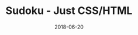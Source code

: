 ---
title: 'Sudoku - Just CSS/HTML'
description: 'Complete a sudoku puzzle without Javascript or server-side interaction.'
gametype: 'medium'
gameid: 40
date: 2018-06-20
tags: []
draft: false
type: 'games'
num19: [{'idx':1,'arr1':[1,2,3,4,5,6,7,8,9],'arr2':[1,2,3,4,5,6,7,8,9]},{'idx':2,'arr1':[1,2,3,4,5,6,7,8,9],'arr2':[1,2,3,4,5,6,7,8,9]},{'idx':3,'arr1':[1,2,3,4,5,6,7,8,9],'arr2':[1,2,3,4,5,6,7,8,9]},{'idx':4,'arr1':[1,2,3,4,5,6,7,8,9],'arr2':[1,2,3,4,5,6,7,8,9]},{'idx':5,'arr1':[1,2,3,4,5,6,7,8,9],'arr2':[1,2,3,4,5,6,7,8,9]},{'idx':6,'arr1':[1,2,3,4,5,6,7,8,9],'arr2':[1,2,3,4,5,6,7,8,9]},{'idx':7,'arr1':[1,2,3,4,5,6,7,8,9],'arr2':[1,2,3,4,5,6,7,8,9]},{'idx':8,'arr1':[1,2,3,4,5,6,7,8,9],'arr2':[1,2,3,4,5,6,7,8,9]},{'idx':9,'arr1':[1,2,3,4,5,6,7,8,9],'arr2':[1,2,3,4,5,6,7,8,9]}]
puzzle: [[0, 0, 7, 9, 5, 3, 1, 0, 0], [9, 0, 6, 0, 0, 0, 0, 0, 0], [0, 8, 0, 0, 4, 0, 0, 0, 0], [0, 3, 0, 4, 1, 0, 0, 7, 0], [0, 0, 0, 0, 0, 2, 0, 1, 0], [0, 2, 0, 7, 9, 0, 0, 3, 0], [0, 6, 0, 0, 2, 0, 0, 0, 0], [5, 0, 3, 0, 0, 0, 0, 0, 0], [0, 0, 2, 3, 8, 4, 5, 0, 0]]
layout: 'sudokucssstatic'
---